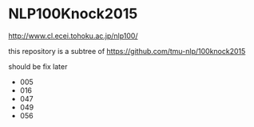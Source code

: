 # NLP100Knock2015
http://www.cl.ecei.tohoku.ac.jp/nlp100/


this repository is a subtree of https://github.com/tmu-nlp/100knock2015

should be fix later  
* 005
* 016
* 047
* 049
* 056

